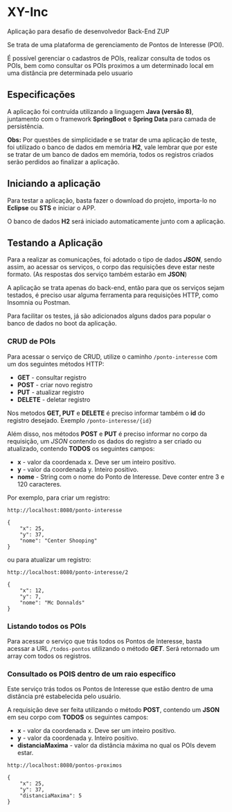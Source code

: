 # XY-Inc
Aplicação para desafio de desenvolvedor Back-End ZUP

Se trata de uma plataforma de gerenciamento de Pontos de Interesse (POI).

É possível gerenciar o cadastros de POIs, realizar consulta de todos os POIs, bem como consultar os POIs proximos a um determinado local em uma distância pre determinada pelo usuario

## Especificações
A aplicação foi contruída utilizando a linguagem **Java (versão 8)**, juntamento com o framework **SpringBoot**
e **Spring Data** para camada de persistência.

**Obs:** Por questões de simplicidade e se tratar de uma aplicação de teste, foi utilizado o banco de dados em memória **H2**, vale lembrar que por este se tratar de um banco de dados em memória, todos os registros criados serão perdidos ao finalizar a aplicação.

## Iniciando a aplicação
Para testar a aplicação, basta fazer o download do projeto, importa-lo no **Eclipse** ou **STS** e iniciar o APP.

O banco de dados **H2** será iniciado automaticamente junto com a aplicação. 


## Testando a Aplicação
Para a realizar as comunicações, foi adotado o tipo de dados ***JSON***, sendo assim, ao acessar os serviços, o corpo das requisições deve estar neste formato. (As respostas dos serviço também estarão em **JSON**)

A aplicação se trata apenas do back-end, então para que os serviços sejam testados, é preciso usar alguma ferramenta
para requisições HTTP, como Insomnia ou Postman.

Para facilitar os testes, já são adicionados alguns dados para popular o banco de dados no boot da aplicação.

### CRUD de POIs
Para acessar o serviço de CRUD, utilize o caminho ```/ponto-interesse``` com um dos seguintes métodos HTTP:

- **GET** - consultar registro
- **POST** - criar novo registro
- **PUT** - atualizar registro
- **DELETE** - deletar registro

Nos metodos **GET, PUT** e **DELETE** é preciso informar também o **id** do registro desejado. Exemplo ```/ponto-interesse/{id}```

Além disso, nos métodos **POST** e **PUT** é preciso informar no corpo da requisição, um *JSON* contendo os dados do registro a ser criado ou atualizado, contendo **TODOS** os seguintes campos:
- **x** - valor da coordenada x. Deve ser um inteiro positivo.
- **y** - valor da coordenada y. Inteiro positivo.
- **nome** - String com o nome do Ponto de Interesse. Deve conter entre 3 e 120 caracteres. 

Por exemplo, para criar um registro:

````
http://localhost:8080/ponto-interesse

{
	"x": 25,
	"y": 37,
	"nome": "Center Shooping"
}
````

ou para atualizar um registro:

````
http://localhost:8080/ponto-interesse/2

{
	"x": 12,
	"y": 7,
	"nome": "Mc Donnalds"
}
````

### Listando todos os POIs
Para acessar o serviço que trás todos os Pontos de Interesse, basta acessar a URL ```/todos-pontos``` utilizando o método ***GET***. Será retornado um array com todos os registros.

### Consultado os POIS dentro de um raio específico
Este serviço trás todos os Pontos de Interesse que estão dentro de uma distância pré estabelecida pelo usuário.

A requisição deve ser feita utilizando o método **POST**, contendo um **JSON** em seu corpo com **TODOS** os seguintes campos:
- **x** - valor da coordenada x. Deve ser um inteiro positivo.
- **y** - valor da coordenada y. Inteiro positivo.
- **distanciaMaxima** - valor da distância máxima no qual os POIs devem estar. 

````
http://localhost:8080/pontos-proximos

{
	"x": 25,
	"y": 37,
	"distanciaMaxima": 5
}
````
